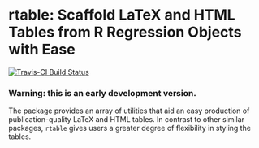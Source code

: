 # **rtable**: Scaffold LaTeX and HTML Tables from R Regression Objects with Ease #
[![Travis-CI Build Status](https://travis-ci.org/jcizel/LaTeXTableGems.png?branch=master)](https://travis-ci.org/jcizel/rtable)

### Warning: this is an early development version. 

The package provides an array of utilities that aid an easy production of publication-quality LaTeX and HTML tables. In contrast to other similar packages, `rtable` gives users a greater degree of flexibility in styling the tables.
